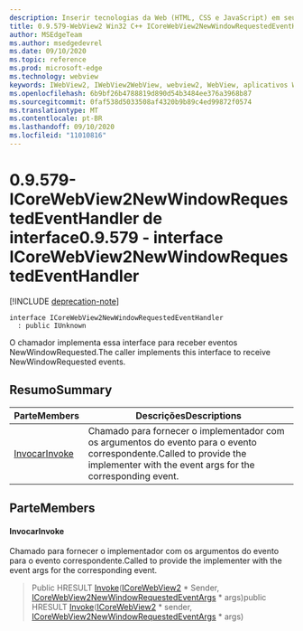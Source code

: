 ```yaml
---
description: Inserir tecnologias da Web (HTML, CSS e JavaScript) em seus aplicativos nativos com o controle WebView2 do Microsoft Edge
title: 0.9.579-WebView2 Win32 C++ ICoreWebView2NewWindowRequestedEventHandler
author: MSEdgeTeam
ms.author: msedgedevrel
ms.date: 09/10/2020
ms.topic: reference
ms.prod: microsoft-edge
ms.technology: webview
keywords: IWebView2, IWebView2WebView, webview2, WebView, aplicativos Win32, Win32, Edge, ICoreWebView2, ICoreWebView2Controller, controle do navegador, HTML Edge, ICoreWebView2NewWindowRequestedEventHandler
ms.openlocfilehash: 6b9bf26b4788819d890d54b3484ee376a3968b87
ms.sourcegitcommit: 0faf538d5033508af4320b9b89c4ed99872f0574
ms.translationtype: MT
ms.contentlocale: pt-BR
ms.lasthandoff: 09/10/2020
ms.locfileid: "11010816"
---
```

# <span data-ttu-id="c1423-104">0.9.579-ICoreWebView2NewWindowRequestedEventHandler de interface</span><span class="sxs-lookup"><span data-stu-id="c1423-104">0.9.579 - interface ICoreWebView2NewWindowRequestedEventHandler</span></span> 

[!INCLUDE [deprecation-note](../../includes/deprecation-note.md)]

```
interface ICoreWebView2NewWindowRequestedEventHandler
  : public IUnknown
```

<span data-ttu-id="c1423-105">O chamador implementa essa interface para receber eventos NewWindowRequested.</span><span class="sxs-lookup"><span data-stu-id="c1423-105">The caller implements this interface to receive NewWindowRequested events.</span></span>

## <span data-ttu-id="c1423-106">Resumo</span><span class="sxs-lookup"><span data-stu-id="c1423-106">Summary</span></span>

 <span data-ttu-id="c1423-107">Parte</span><span class="sxs-lookup"><span data-stu-id="c1423-107">Members</span></span>                        | <span data-ttu-id="c1423-108">Descrições</span><span class="sxs-lookup"><span data-stu-id="c1423-108">Descriptions</span></span>
--------------------------------|---------------------------------------------
[<span data-ttu-id="c1423-109">Invocar</span><span class="sxs-lookup"><span data-stu-id="c1423-109">Invoke</span></span>](#invoke) | <span data-ttu-id="c1423-110">Chamado para fornecer o implementador com os argumentos do evento para o evento correspondente.</span><span class="sxs-lookup"><span data-stu-id="c1423-110">Called to provide the implementer with the event args for the corresponding event.</span></span>

## <span data-ttu-id="c1423-111">Parte</span><span class="sxs-lookup"><span data-stu-id="c1423-111">Members</span></span>

#### <span data-ttu-id="c1423-112">Invocar</span><span class="sxs-lookup"><span data-stu-id="c1423-112">Invoke</span></span> 

<span data-ttu-id="c1423-113">Chamado para fornecer o implementador com os argumentos do evento para o evento correspondente.</span><span class="sxs-lookup"><span data-stu-id="c1423-113">Called to provide the implementer with the event args for the corresponding event.</span></span>

> <span data-ttu-id="c1423-114">Public HRESULT [Invoke](#invoke)([ICoreWebView2](icorewebview2.md) \* Sender, [ICoreWebView2NewWindowRequestedEventArgs](icorewebview2newwindowrequestedeventargs.md) \* args)</span><span class="sxs-lookup"><span data-stu-id="c1423-114">public HRESULT [Invoke](#invoke)([ICoreWebView2](icorewebview2.md) \* sender, [ICoreWebView2NewWindowRequestedEventArgs](icorewebview2newwindowrequestedeventargs.md) \* args)</span></span>

